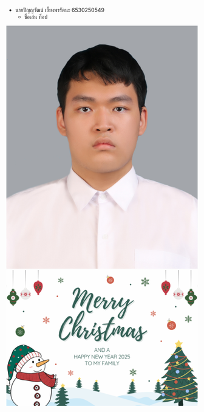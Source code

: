- นายปัญญวัฒน์ เลี้ยงพรรัตนะ 6530250549
  - ชื่อเล่น ท็อป

 ![Alt text](images/1655476603047.jpg)
 ![Alt text](images/Cristmas.png)
